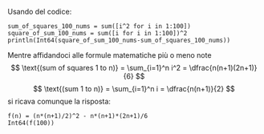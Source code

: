 <!--This file was generated, do not modify it.-->
Usando del codice:

````julia:ex1
sum_of_squares_100_nums = sum([i^2 for i in 1:100])
square_of_sum_100_nums = sum([i for i in 1:100])^2
println(Int64(square_of_sum_100_nums-sum_of_squares_100_nums))
````

Mentre affidandoci alle formule matematiche più o meno note
$$ \text{(sum of squares 1 to n)} = \sum_{i=1}^n i^2 = \dfrac{n(n+1)(2n+1)}{6} $$
$$ \text{(sum 1 to n)} = \sum_{i=1}^n i = \dfrac{n(n+1)}{2} $$
si ricava comunque la risposta:

````julia:ex2
f(n) = (n*(n+1)/2)^2 - n*(n+1)*(2n+1)/6
Int64(f(100))
````

